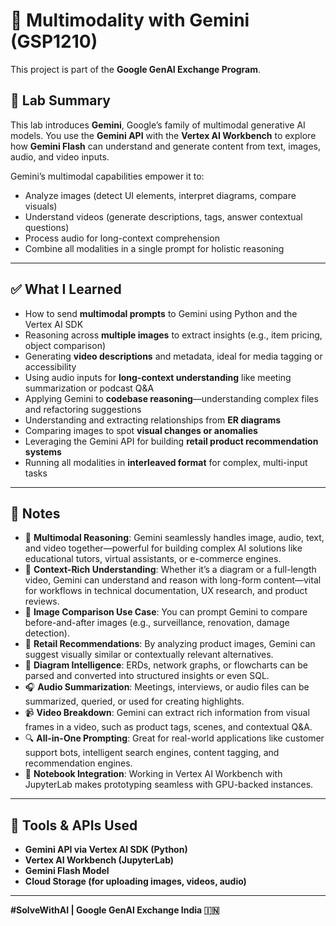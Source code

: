 # 🧠 Multimodality with Gemini (GSP1210)

This project is part of the **Google GenAI Exchange Program**.

## 🧪 Lab Summary

This lab introduces **Gemini**, Google’s family of multimodal generative AI models. You use the **Gemini API** with the **Vertex AI Workbench** to explore how **Gemini Flash** can understand and generate content from text, images, audio, and video inputs.

Gemini’s multimodal capabilities empower it to:
- Analyze images (detect UI elements, interpret diagrams, compare visuals)
- Understand videos (generate descriptions, tags, answer contextual questions)
- Process audio for long-context comprehension
- Combine all modalities in a single prompt for holistic reasoning

---

## ✅ What I Learned

- How to send **multimodal prompts** to Gemini using Python and the Vertex AI SDK
- Reasoning across **multiple images** to extract insights (e.g., item pricing, object comparison)
- Generating **video descriptions** and metadata, ideal for media tagging or accessibility
- Using audio inputs for **long-context understanding** like meeting summarization or podcast Q&A
- Applying Gemini to **codebase reasoning**—understanding complex files and refactoring suggestions
- Understanding and extracting relationships from **ER diagrams**
- Comparing images to spot **visual changes or anomalies**
- Leveraging the Gemini API for building **retail product recommendation systems**
- Running all modalities in **interleaved format** for complex, multi-input tasks

---

## 📝 Notes

- 🔄 **Multimodal Reasoning**: Gemini seamlessly handles image, audio, text, and video together—powerful for building complex AI solutions like educational tutors, virtual assistants, or e-commerce engines.
- 🧠 **Context-Rich Understanding**: Whether it’s a diagram or a full-length video, Gemini can understand and reason with long-form content—vital for workflows in technical documentation, UX research, and product reviews.
- 🧩 **Image Comparison Use Case**: You can prompt Gemini to compare before-and-after images (e.g., surveillance, renovation, damage detection).
- 🎯 **Retail Recommendations**: By analyzing product images, Gemini can suggest visually similar or contextually relevant alternatives.
- 🧬 **Diagram Intelligence**: ERDs, network graphs, or flowcharts can be parsed and converted into structured insights or even SQL.
- 🎧 **Audio Summarization**: Meetings, interviews, or audio files can be summarized, queried, or used for creating highlights.
- 📹 **Video Breakdown**: Gemini can extract rich information from visual frames in a video, such as product tags, scenes, and contextual Q&A.
- 🔍 **All-in-One Prompting**: Great for real-world applications like customer support bots, intelligent search engines, content tagging, and recommendation engines.
- 🧪 **Notebook Integration**: Working in Vertex AI Workbench with JupyterLab makes prototyping seamless with GPU-backed instances.

---

## 🔧 Tools & APIs Used

- **Gemini API via Vertex AI SDK (Python)**
- **Vertex AI Workbench (JupyterLab)**
- **Gemini Flash Model**
- **Cloud Storage (for uploading images, videos, audio)**
---

**#SolveWithAI | Google GenAI Exchange India 🇮🇳**
